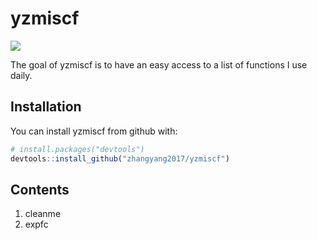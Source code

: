 
<!-- README.md is generated from README.Rmd. Please edit that file -->
yzmiscf
=======
![](https://img.shields.io/badge/personal-project-hotpink.svg?style=flat)

The goal of yzmiscf is to have an easy access to a list of functions I use daily.

Installation
------------

You can install yzmiscf from github with:

``` r
# install.packages("devtools")
devtools::install_github("zhangyang2017/yzmiscf")
```

Contents
------------
1. cleanme
2. expfc

